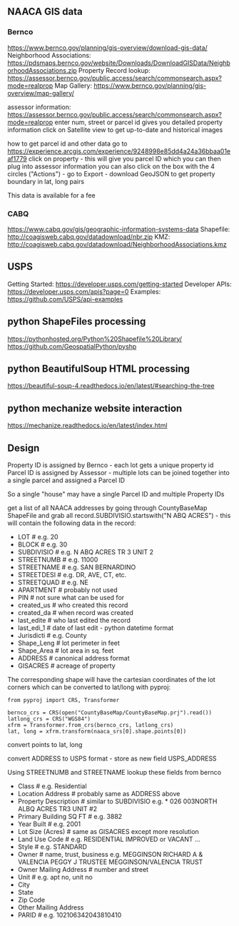 ## NAACA GIS data

### Bernco

https://www.bernco.gov/planning/gis-overview/download-gis-data/
Neighborhood Associations: https://pdsmaps.bernco.gov/website/Downloads/DownloadGISData/NeighborhoodAssociations.zip
Property Record lookup: https://assessor.bernco.gov/public.access/search/commonsearch.aspx?mode=realprop
Map Gallery: https://www.bernco.gov/planning/gis-overview/map-gallery/

assessor information:
https://assessor.bernco.gov/public.access/search/commonsearch.aspx?mode=realprop
enter num, street or parcel id
gives you detailed property information
click on Satellite view to get up-to-date and historical images

how to get parcel id and other data
go to https://experience.arcgis.com/experience/9248998e85dd4a24a36bbaa01eaf1779
click on property - this will give you parcel ID which you can then plug into assessor information
you can also click on the box with the 4 circles ("Actions") - go to Export - download GeoJSON to get property boundary in lat, long pairs

This data is available for a fee

### CABQ

https://www.cabq.gov/gis/geographic-information-systems-data
Shapefile: http://coagisweb.cabq.gov/datadownload/nbr.zip
KMZ: http://coagisweb.cabq.gov/datadownload/NeighborhoodAssociations.kmz

## USPS

Getting Started: https://developer.usps.com/getting-started
Developer APIs: https://developer.usps.com/apis?page=0
Examples: https://github.com/USPS/api-examples

## python ShapeFiles processing

https://pythonhosted.org/Python%20Shapefile%20Library/
https://github.com/GeospatialPython/pyshp

## python BeautifulSoup HTML processing

https://beautiful-soup-4.readthedocs.io/en/latest/#searching-the-tree

## python mechanize website interaction

https://mechanize.readthedocs.io/en/latest/index.html

## Design

Property ID is assigned by Bernco - each lot gets a unique property id
Parcel ID is assigned by Assessor - multiple lots can be joined together into a single parcel and assigned a Parcel ID

So a single "house" may have a single Parcel ID and multiple Property IDs

get a list of all NAACA addresses by going through CountyBaseMap ShapeFile and
grab all record.SUBDIVISIO.startswith("N ABQ ACRES") - this will contain the
following data in the record:

* LOT  # e.g. 20
* BLOCK  # e.g. 30
* SUBDIVISIO  # e.g. N ABQ ACRES TR 3 UNIT 2
* STREETNUMB  # e.g. 11000
* STREETNAME  # e.g. SAN BERNARDINO
* STREETDESI  # e.g. DR, AVE, CT, etc.
* STREETQUAD  # e.g. NE
* APARTMENT  # probably not used
* PIN  # not sure what can be used for
* created_us  # who created this record
* created_da  # when record was created
* last_edite  # who last edited the record
* last_edi_1  # date of last edit - python datetime format
* Jurisdicti  # e.g. County
* Shape_Leng  # lot perimeter in feet
* Shape_Area  # lot area in sq. feet
* ADDRESS  # canonical address format
* GISACRES  # acreage of property

The corresponding shape will have the cartesian coordinates of the lot corners
which can be converted to lat/long with pyproj:

```
from pyproj import CRS, Transformer

bernco_crs = CRS(open("CountyBaseMap/CountyBaseMap.prj").read())
latlong_crs = CRS("WGS84")
xfrm = Transformer.from_crs(bernco_crs, latlong_crs)
lat, long = xfrm.transform(naaca_srs[0].shape.points[0])
```

convert points to lat, long

convert ADDRESS to USPS format - store as new field USPS_ADDRESS

Using STREETNUMB and STREETNAME lookup these fields from bernco

* Class  # e.g. Residential
* Location Address  # probably same as ADDRESS above
* Property Description  # similar to SUBDIVISIO e.g. * 026 003NORTH ALBQ ACRES TR3 UNIT #2
* Primary Building SQ FT  # e.g. 3882
* Year Built  # e.g. 2001
* Lot Size (Acres)  # same as GISACRES except more resolution
* Land Use Code  # e.g. RESIDENTIAL IMPROVED or VACANT ...
* Style  # e.g. STANDARD
* Owner  # name, trust, business e.g. MEGGINSON RICHARD A & VALENCIA PEGGY J TRUSTEE MEGGINSON/VALENCIA TRUST
* Owner Mailing Address  # number and street
* Unit  # e.g. apt no, unit no
* City
* State
* Zip Code
* Other Mailing Address
* PARID  # e.g. 102106342043810410
